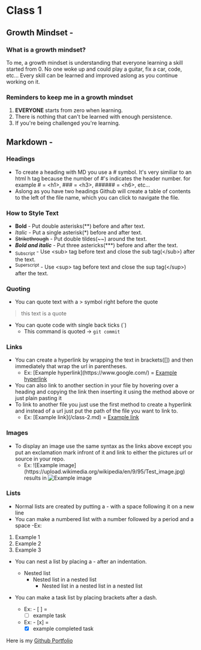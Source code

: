 # Class 1

## Growth Mindset -

### What is a growth mindset?

To me, a growth mindset is understanding that everyone learning a skill started from 0. No one woke up and could play a guitar, fix a car, code, etc... Every skill can be learned and improved aslong as you continue working on it.

### Reminders to keep me in a growth mindset

1. **EVERYONE** starts from zero when learning.
2. There is nothing that can't be learned with enough persistence.
3. If you're being challenged you're learning.

## Markdown -

### Headings

- To create a heading with MD you use a # symbol. It's very similiar to an html h tag because the number of #'s indicates the header number. for example # = &lt;h1>, ### =  &lt;h3>, ###### = &lt;h6>, etc...
- Aslong as you have two headings Github will create a table of contents to the left of the file name, which you can click to navigate the file.

### How to Style Text

- **Bold** - Put double asterisks(\**) before and after text.
- *Italic* - Put a single asterisk(\*) before and after text.
- ~~Strikethrough~~ - Put double tildes(\~~) around the text.
- ***Bold and italic*** - Put three astericks(\*\*\*) before and after the text.
- <sub>Subscript</sub> - Use &lt;sub> tag before text and close the sub tag(&lt;/sub>) after the text.
- <sup>Superscript</sup> - Use &lt;sup> tag before text and close the sup tag(&lt;/sup>) after the text.

### Quoting

- You can quote text with a > symbol right before the quote

> this text is a quote

- You can quote code with single back ticks (\`)
  - This command is quoted -> `git commit`

### Links

- You can create a hyperlink by wrapping the text in brackets([]) and then immediately that wrap the url in parentheses.
  - Ex: \[Example hyperlink](https:/[]()/www[]().google.[]()com/) = [Example hyperlink](https://www.google.com/)
- You can also link to another section in your file by hovering over a heading and copying the link then inserting it using the method above or just plain pasting it
- To link to another file you just use the first method to create a hyperlink and instead of a url just put the path of the file you want to link to.
  - Ex: \[Example link](/class-2.md) = [Example link](/class-2.md)

### Images

- To display an image use the same syntax as the links above except you put an exclamation mark infront of it and link to either the pictures url or source in your repo.
  - Ex: \!\[Example image](https[]()://upload.wikimedia.org/wikipedia/en/9/95/Test_image.jpg) results in
 ![Example image](https://upload.wikimedia.org/wikipedia/en/9/95/Test_image.jpg)

### Lists

- Normal lists are created by putting a - with a space following it on a new line
- You can make a numbered list with a number followed by a period and a space
  -Ex:

1. Example 1
2. Example 2
3. Example 3

- You can nest a list by placing a - after an indentation.
  - Nested list
    - Nested list in a nested list
      - Nested list in a nested list in a nested list

- You can make a task list by placing brackets after a dash.
  - Ex: - [ ] =
    - [ ] example task
  - Ex: - [x] =
    - [x] example completed task

Here is my [Github Portfolio](https://github.com/AdrianButler)
